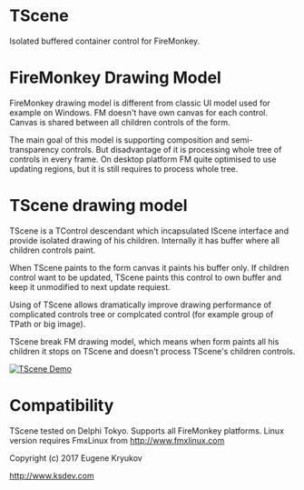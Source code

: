 # TScene 

Isolated buffered container control for FireMonkey.

# FireMonkey Drawing Model

FireMonkey drawing model is different from classic UI model used for example on Windows. FM doesn't have own canvas for each control. Canvas is shared between all children controls of the form. 

The main goal of this model is supporting composition and semi-transparency controls. But disadvantage of it is processing whole tree of controls in every frame. On desktop platform FM quite optimised to use updating regions, but it is still requires to process whole tree.

# TScene drawing model

TScene is a TControl descendant which incapsulated IScene interface and provide isolated drawing of his children. Internally it has buffer where all children controls paint. 

When TScene paints to the form canvas it paints his buffer only. If children control want to be updated, TScene paints this control to own buffer and keep it unmodified to next update requiest.

Using of TScene allows dramatically improve drawing performance of complicated controls tree or complcated control (for example group of TPath or big image).

TScene break FM drawing model, which means when form paints all his children it stops on TScene and doesn't process TScene's children controls. 

[![TScene Demo](https://img.youtube.com/vi/LawyqK2tz9E/0.jpg)](https://www.youtube.com/watch?v=LawyqK2tz9E)

# Compatibility

TScene tested on Delphi Tokyo. Supports all FireMonkey platforms. Linux version requires FmxLinux from http://www.fmxlinux.com

Copyright (c) 2017 Eugene Kryukov

http://www.ksdev.com